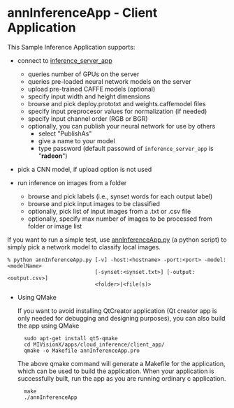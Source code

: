 # annInferenceApp - Client Application

This Sample Inference Application supports:

* connect to [inference_server_app](../server_app/README.md#mivisionx-inference-server) 
  * queries number of GPUs on the server
  * queries pre-loaded neural network models on the server
  * upload pre-trained CAFFE models (optional)
  * specify input width and height dimensions
  * browse and pick deploy.prototxt and weights.caffemodel files
  * specify input preprocesor values for normalization (if needed)
  * specify input channel order (RGB or BGR)
  * optionally, you can publish your neural network for use by others
    * select "PublishAs"
    * give a name to your model
    * type password (default passowrd of `inference_server_app` is "**radeon**")
    
* pick a CNN model, if upload option is not used

* run inference on images from a folder
  * browse and pick labels (i.e., synset words for each output label)
  * browse and pick input images to be classified
  * optionally, pick list of input images from a .txt or .csv file
  * optionally, specify max number of images to be processed from folder or image list

If you want to run a simple test, use [annInferenceApp.py](annInferenceApp.py) (a python script) to simply pick a network model to classify local images.
````
% python annInferenceApp.py [-v] -host:<hostname> -port:<port> -model:<modelName>
                            [-synset:<synset.txt>] [-output:<output.csv>]
                            <folder>|<file(s)>
````

* Using QMake

  If you want to avoid installing QtCreator application (Qt creator app is only needed for debugging and designing purposes), you can also build the app using QMake
  ````
    sudo apt-get install qt5-qmake
    cd MIVisionX/apps/cloud_inference/client_app/
    qmake -o Makefile annInferenceApp.pro
  ````
  The above qmake command will generate a Makefile for the application, which can be used to build the application. When your application is successfully built, run the app as you are running ordinary c application.
  ````
    make
    ./annInferenceApp
  ````
